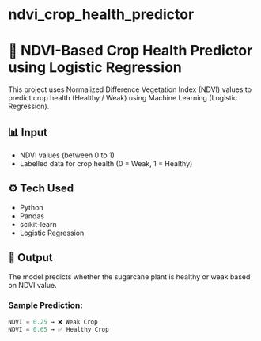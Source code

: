 # ndvi_crop_health_predictor
# 🌱 NDVI-Based Crop Health Predictor using Logistic Regression

This project uses Normalized Difference Vegetation Index (NDVI) values to predict crop health (Healthy / Weak) using Machine Learning (Logistic Regression).

## 📊 Input
- NDVI values (between 0 to 1)
- Labelled data for crop health (0 = Weak, 1 = Healthy)

## ⚙️ Tech Used
- Python
- Pandas
- scikit-learn
- Logistic Regression

## 🚀 Output
The model predicts whether the sugarcane plant is healthy or weak based on NDVI value.

### Sample Prediction:
```python
NDVI = 0.25 → ❌ Weak Crop  
NDVI = 0.65 → ✅ Healthy Crop
